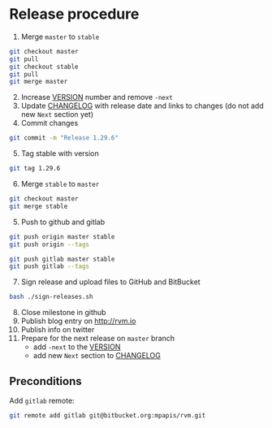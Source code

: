 # Release procedure

1. Merge `master` to `stable`

```bash
git checkout master
git pull
git checkout stable
git pull
git merge master
```

2. Increase [VERSION](../VERSION) number and remove `-next`
3. Update [CHANGELOG](../CHANGELOG.md) with release date and links to changes (do not add new `Next` section yet)
4. Commit changes

```bash
git commit -m "Release 1.29.6"
```

5. Tag stable with version

```bash
git tag 1.29.6
```

6. Merge `stable` to `master`

```bash
git checkout master
git merge stable
```

5. Push to github and gitlab

```bash
git push origin master stable
git push origin --tags

git push gitlab master stable
git push gitlab --tags
```

7. Sign release and upload files to GitHub and BitBucket

```bash
bash ./sign-releases.sh
```

8. Close milestone in github
9. Publish blog entry on http://rvm.io
10. Publish info on twitter
11. Prepare for the next release on `master` branch
    * add `-next` to the [VERSION](../VERSION)
    * add new `Next` section to [CHANGELOG](../CHANGELOG.md)

## Preconditions

Add `gitlab` remote:

```bash
git remote add gitlab git@bitbucket.org:mpapis/rvm.git
```
